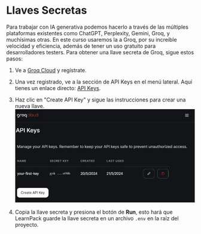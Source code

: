 # Llaves Secretas
Para trabajar con IA generativa podemos hacerlo a través de las múltiples plataformas existentes como ChatGPT, Perplexity, Gemini, Groq, y muchísimas otras. En este curso usaremos la a Groq, por su increíble velocidad y eficiencia, además de tener un uso gratuito para desarrolladores testers. Para obtener una llave secreta de Groq, sigue estos pasos:

1. Ve a [Groq Cloud](https://console.groq.com/playground) y regístrate.

2. Una vez registrado, ve a la sección de API Keys en el menú lateral. Aquí tienes un enlace directo: [API Keys](https://console.groq.com/keys).

3. Haz clic en "Create API Key" y sigue las instrucciones para crear una nueva llave.
![Groq API KEYS](../../.learn/assets/groq-keys.png)
<!-- TODO: CHANGE this link to raw -->

4. Copia la llave secreta y presiona el botón de **Run**, esto hará que LearnPack guarde la llave secreta en un archivo `.env` en la raíz del proyecto.
